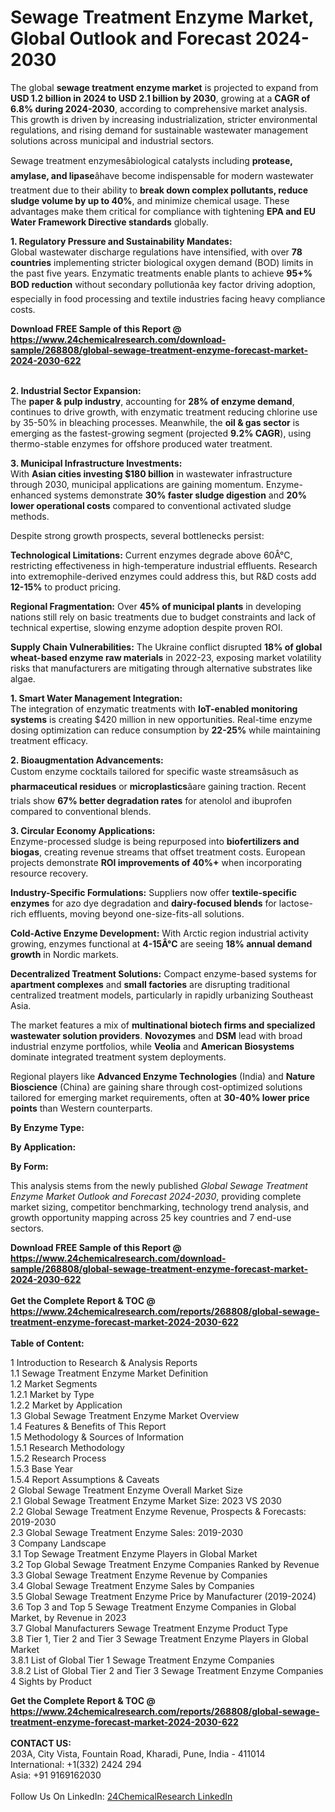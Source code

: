 <h1>Sewage Treatment Enzyme Market, Global Outlook and Forecast 2024-2030</h1><p>The global <strong>sewage treatment enzyme market</strong> is projected to expand from <strong>USD 1.2 billion in 2024 to USD 2.1 billion by 2030</strong>, growing at a <strong>CAGR of 6.8% during 2024-2030</strong>, according to comprehensive market analysis. This growth is driven by increasing industrialization, stricter environmental regulations, and rising demand for sustainable wastewater management solutions across municipal and industrial sectors.</p><p>Sewage treatment enzymesâbiological catalysts including <strong>protease, amylase, and lipase</strong>âhave become indispensable for modern wastewater treatment due to their ability to <strong>break down complex pollutants, reduce sludge volume by up to 40%</strong>, and minimize chemical usage. These advantages make them critical for compliance with tightening <strong>EPA and EU Water Framework Directive standards</strong> globally.</p><p><strong>1. Regulatory Pressure and Sustainability Mandates:</strong><br>
Global wastewater discharge regulations have intensified, with over <strong>78 countries</strong> implementing stricter biological oxygen demand (BOD) limits in the past five years. Enzymatic treatments enable plants to achieve <strong>95+% BOD reduction</strong> without secondary pollutionâa key factor driving adoption, especially in food processing and textile industries facing heavy compliance costs.</p><div><b>Download FREE Sample of this Report @ 
            <a href="https://www.24chemicalresearch.com/download-sample/268808/global-sewage-treatment-enzyme-forecast-market-2024-2030-622">
            https://www.24chemicalresearch.com/download-sample/268808/global-sewage-treatment-enzyme-forecast-market-2024-2030-622</a></b></div><br><p><strong>2. Industrial Sector Expansion:</strong><br>
The <strong>paper &amp; pulp industry</strong>, accounting for <strong>28% of enzyme demand</strong>, continues to drive growth, with enzymatic treatment reducing chlorine use by 35-50% in bleaching processes. Meanwhile, the <strong>oil &amp; gas sector</strong> is emerging as the fastest-growing segment (projected <strong>9.2% CAGR</strong>), using thermo-stable enzymes for offshore produced water treatment.</p><p><strong>3. Municipal Infrastructure Investments:</strong><br>
With <strong>Asian cities investing $180 billion</strong> in wastewater infrastructure through 2030, municipal applications are gaining momentum. Enzyme-enhanced systems demonstrate <strong>30% faster sludge digestion</strong> and <strong>20% lower operational costs</strong> compared to conventional activated sludge methods.</p><p>Despite strong growth prospects, several bottlenecks persist:</p><p><strong>Technological Limitations:</strong> Current enzymes degrade above 60Â°C, restricting effectiveness in high-temperature industrial effluents. Research into extremophile-derived enzymes could address this, but R&amp;D costs add <strong>12-15%</strong> to product pricing.</p><p><strong>Regional Fragmentation:</strong> Over <strong>45% of municipal plants</strong> in developing nations still rely on basic treatments due to budget constraints and lack of technical expertise, slowing enzyme adoption despite proven ROI.</p><p><strong>Supply Chain Vulnerabilities:</strong> The Ukraine conflict disrupted <strong>18% of global wheat-based enzyme raw materials</strong> in 2022-23, exposing market volatility risks that manufacturers are mitigating through alternative substrates like algae.</p><p><strong>1. Smart Water Management Integration:</strong><br>
The integration of enzymatic treatments with <strong>IoT-enabled monitoring systems</strong> is creating $420 million in new opportunities. Real-time enzyme dosing optimization can reduce consumption by <strong>22-25%</strong> while maintaining treatment efficacy.</p><p><strong>2. Bioaugmentation Advancements:</strong><br>
Custom enzyme cocktails tailored for specific waste streamsâsuch as <strong>pharmaceutical residues</strong> or <strong>microplastics</strong>âare gaining traction. Recent trials show <strong>67% better degradation rates</strong> for atenolol and ibuprofen compared to conventional blends.</p><p><strong>3. Circular Economy Applications:</strong><br>
Enzyme-processed sludge is being repurposed into <strong>biofertilizers and biogas</strong>, creating revenue streams that offset treatment costs. European projects demonstrate <strong>ROI improvements of 40%+</strong> when incorporating resource recovery.</p><p><strong>Industry-Specific Formulations:</strong> Suppliers now offer <strong>textile-specific enzymes</strong> for azo dye degradation and <strong>dairy-focused blends</strong> for lactose-rich effluents, moving beyond one-size-fits-all solutions.</p><p><strong>Cold-Active Enzyme Development:</strong> With Arctic region industrial activity growing, enzymes functional at <strong>4-15Â°C</strong> are seeing <strong>18% annual demand growth</strong> in Nordic markets.</p><p><strong>Decentralized Treatment Solutions:</strong> Compact enzyme-based systems for <strong>apartment complexes</strong> and <strong>small factories</strong> are disrupting traditional centralized treatment models, particularly in rapidly urbanizing Southeast Asia.</p><p>The market features a mix of <strong>multinational biotech firms and specialized wastewater solution providers</strong>. <strong>Novozymes</strong> and <strong>DSM</strong> lead with broad industrial enzyme portfolios, while <strong>Veolia</strong> and <strong>American Biosystems</strong> dominate integrated treatment system deployments.</p><p>Regional players like <strong>Advanced Enzyme Technologies</strong> (India) and <strong>Nature Bioscience</strong> (China) are gaining share through cost-optimized solutions tailored for emerging market requirements, often at <strong>30-40% lower price points</strong> than Western counterparts.</p><p><strong>By Enzyme Type:</strong></p><p><strong>By Application:</strong></p><p><strong>By Form:</strong></p><p>This analysis stems from the newly published <em>Global Sewage Treatment Enzyme Market Outlook and Forecast 2024-2030</em>, providing complete market sizing, competitor benchmarking, technology trend analysis, and growth opportunity mapping across 25 key countries and 7 end-use sectors.</p><div><b>Download FREE Sample of this Report @ 
            <a href="https://www.24chemicalresearch.com/download-sample/268808/global-sewage-treatment-enzyme-forecast-market-2024-2030-622">
            https://www.24chemicalresearch.com/download-sample/268808/global-sewage-treatment-enzyme-forecast-market-2024-2030-622</a></b></div><br><div><b>Get the Complete Report & TOC @ 
            <a href="https://www.24chemicalresearch.com/reports/268808/global-sewage-treatment-enzyme-forecast-market-2024-2030-622">
            https://www.24chemicalresearch.com/reports/268808/global-sewage-treatment-enzyme-forecast-market-2024-2030-622</a></b></div><br>
            <b>Table of Content:</b><p>1 Introduction to Research & Analysis Reports<br />
    1.1 Sewage Treatment Enzyme Market Definition<br />
    1.2 Market Segments<br />
        1.2.1 Market by Type<br />
        1.2.2 Market by Application<br />
    1.3 Global Sewage Treatment Enzyme Market Overview<br />
    1.4 Features & Benefits of This Report<br />
    1.5 Methodology & Sources of Information<br />
        1.5.1 Research Methodology<br />
        1.5.2 Research Process<br />
        1.5.3 Base Year<br />
        1.5.4 Report Assumptions & Caveats<br />
2 Global Sewage Treatment Enzyme Overall Market Size<br />
    2.1 Global Sewage Treatment Enzyme Market Size: 2023 VS 2030<br />
    2.2 Global Sewage Treatment Enzyme Revenue, Prospects & Forecasts: 2019-2030<br />
    2.3 Global Sewage Treatment Enzyme Sales: 2019-2030<br />
3 Company Landscape<br />
    3.1 Top Sewage Treatment Enzyme Players in Global Market<br />
    3.2 Top Global Sewage Treatment Enzyme Companies Ranked by Revenue<br />
    3.3 Global Sewage Treatment Enzyme Revenue by Companies<br />
    3.4 Global Sewage Treatment Enzyme Sales by Companies<br />
    3.5 Global Sewage Treatment Enzyme Price by Manufacturer (2019-2024)<br />
    3.6 Top 3 and Top 5 Sewage Treatment Enzyme Companies in Global Market, by Revenue in 2023<br />
    3.7 Global Manufacturers Sewage Treatment Enzyme Product Type<br />
    3.8 Tier 1, Tier 2 and Tier 3 Sewage Treatment Enzyme Players in Global Market<br />
        3.8.1 List of Global Tier 1 Sewage Treatment Enzyme Companies<br />
        3.8.2 List of Global Tier 2 and Tier 3 Sewage Treatment Enzyme Companies<br />
4 Sights by Product</p><div><b>Get the Complete Report & TOC @ 
            <a href="https://www.24chemicalresearch.com/reports/268808/global-sewage-treatment-enzyme-forecast-market-2024-2030-622">
            https://www.24chemicalresearch.com/reports/268808/global-sewage-treatment-enzyme-forecast-market-2024-2030-622</a></b></div><br><b>CONTACT US:</b><br>
            203A, City Vista, Fountain Road, Kharadi, Pune, India - 411014<br>
            International: +1(332) 2424 294<br>
            Asia: +91 9169162030 <br><br>
            Follow Us On LinkedIn: <a href="https://www.linkedin.com/company/24chemicalresearch/">24ChemicalResearch LinkedIn</a>
